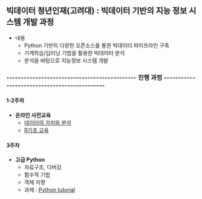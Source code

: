 ## 빅데이터 청년인재(고려대) : 빅데이터 기반의 지능 정보 시스템 개발 과정

- 내용
  - Python 기반의 다양한 오픈소스를 통한 빅데이터 파이프라인 구축
  - 기계학습/딥러닝 기법을 활용한 빅데이터 분석
  - 분석을 바탕으로 지능정보 시스템 개발

### ---------------------------------------------   진행 과정   ---------------------------------------------

#### 1-2주차

- **온라인 사전교육**
  - [데이터의 가치와 분석](http://cyber.dbguide.net/lecture.php?action=view&no=169)
  - [R기초 교육](http://cyber.dbguide.net/lecture.php?action=view&no=168)


#### 3주차

- **고급 Python**
  - 자료구조, 디버깅
  - 함수적 기법
  - 객체 지향
  - 과제 : [Python tutorial](https://github.com/sunnight9507/Bigjob/tree/master/3%EC%A3%BC%EC%B0%A8/Python%20tutorial)
